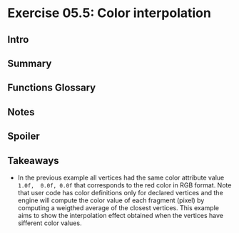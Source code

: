 # Exercise 05.5: Color interpolation

## Intro

## Summary

## Functions Glossary

## Notes

## Spoiler

## Takeaways

* In the previous example all vertices had the same color attribute value `1.0f,  0.0f, 0.0f` that corresponds to the red color in RGB format. Note that user code has color definitions only for declared vertices and the engine will compute the color value of each fragment (pixel) by computing a weigthed average of the closest vertices. This example aims to show the interpolation effect obtained when the vertices have sifferent color values.